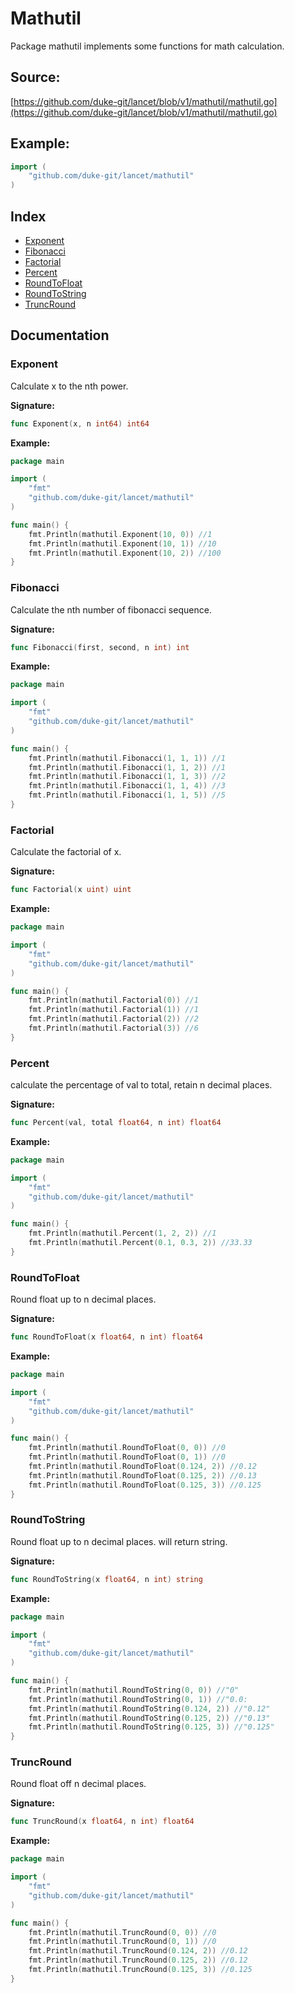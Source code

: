 # Mathutil
Package mathutil implements some functions for math calculation.

<div STYLE="page-break-after: always;"></div>

## Source:

[https://github.com/duke-git/lancet/blob/v1/mathutil/mathutil.go](https://github.com/duke-git/lancet/blob/v1/mathutil/mathutil.go)


<div STYLE="page-break-after: always;"></div>

## Example:
```go
import (
    "github.com/duke-git/lancet/mathutil"
)
```

<div STYLE="page-break-after: always;"></div>

## Index
- [Exponent](#Exponent)
- [Fibonacci](#Fibonacci)
- [Factorial](#Factorial)
- [Percent](#Percent)
- [RoundToFloat](#RoundToFloat)
- [RoundToString](#RoundToString)
- [TruncRound](#TruncRound)

<div STYLE="page-break-after: always;"></div>

## Documentation


### <span id="Exponent">Exponent</span>
<p>Calculate x to the nth power.</p>

<b>Signature:</b>

```go
func Exponent(x, n int64) int64
```
<b>Example:</b>

```go
package main

import (
    "fmt"
    "github.com/duke-git/lancet/mathutil"
)

func main() {
	fmt.Println(mathutil.Exponent(10, 0)) //1
	fmt.Println(mathutil.Exponent(10, 1)) //10
	fmt.Println(mathutil.Exponent(10, 2)) //100
}
```



### <span id="Fibonacci">Fibonacci</span>
<p>Calculate the nth number of fibonacci sequence.</p>

<b>Signature:</b>

```go
func Fibonacci(first, second, n int) int
```
<b>Example:</b>

```go
package main

import (
    "fmt"
    "github.com/duke-git/lancet/mathutil"
)

func main() {
	fmt.Println(mathutil.Fibonacci(1, 1, 1)) //1
	fmt.Println(mathutil.Fibonacci(1, 1, 2)) //1
	fmt.Println(mathutil.Fibonacci(1, 1, 3)) //2
	fmt.Println(mathutil.Fibonacci(1, 1, 4)) //3
	fmt.Println(mathutil.Fibonacci(1, 1, 5)) //5
}
```



### <span id="Factorial">Factorial</span>
<p>Calculate the factorial of x.</p>

<b>Signature:</b>

```go
func Factorial(x uint) uint
```
<b>Example:</b>

```go
package main

import (
    "fmt"
    "github.com/duke-git/lancet/mathutil"
)

func main() {
	fmt.Println(mathutil.Factorial(0)) //1
	fmt.Println(mathutil.Factorial(1)) //1
	fmt.Println(mathutil.Factorial(2)) //2
	fmt.Println(mathutil.Factorial(3)) //6
}
```



### <span id="Percent">Percent</span>
<p>calculate the percentage of val to total, retain n decimal places.</p>

<b>Signature:</b>

```go
func Percent(val, total float64, n int) float64
```
<b>Example:</b>

```go
package main

import (
    "fmt"
    "github.com/duke-git/lancet/mathutil"
)

func main() {
	fmt.Println(mathutil.Percent(1, 2, 2)) //1
	fmt.Println(mathutil.Percent(0.1, 0.3, 2)) //33.33
}
```



### <span id="RoundToFloat">RoundToFloat</span>
<p>Round float up to n decimal places.</p>

<b>Signature:</b>

```go
func RoundToFloat(x float64, n int) float64
```
<b>Example:</b>

```go
package main

import (
    "fmt"
    "github.com/duke-git/lancet/mathutil"
)

func main() {
	fmt.Println(mathutil.RoundToFloat(0, 0)) //0
	fmt.Println(mathutil.RoundToFloat(0, 1)) //0
	fmt.Println(mathutil.RoundToFloat(0.124, 2)) //0.12
	fmt.Println(mathutil.RoundToFloat(0.125, 2)) //0.13
	fmt.Println(mathutil.RoundToFloat(0.125, 3)) //0.125
}
```




### <span id="RoundToString">RoundToString</span>
<p>Round float up to n decimal places. will return string.</p>

<b>Signature:</b>

```go
func RoundToString(x float64, n int) string
```
<b>Example:</b>

```go
package main

import (
    "fmt"
    "github.com/duke-git/lancet/mathutil"
)

func main() {
	fmt.Println(mathutil.RoundToString(0, 0)) //"0"
	fmt.Println(mathutil.RoundToString(0, 1)) //"0.0:
	fmt.Println(mathutil.RoundToString(0.124, 2)) //"0.12"
	fmt.Println(mathutil.RoundToString(0.125, 2)) //"0.13"
	fmt.Println(mathutil.RoundToString(0.125, 3)) //"0.125"
}
```



### <span id="TruncRound">TruncRound</span>
<p>Round float off n decimal places.</p>

<b>Signature:</b>

```go
func TruncRound(x float64, n int) float64
```
<b>Example:</b>

```go
package main

import (
    "fmt"
    "github.com/duke-git/lancet/mathutil"
)

func main() {
	fmt.Println(mathutil.TruncRound(0, 0)) //0
	fmt.Println(mathutil.TruncRound(0, 1)) //0
	fmt.Println(mathutil.TruncRound(0.124, 2)) //0.12
	fmt.Println(mathutil.TruncRound(0.125, 2)) //0.12
	fmt.Println(mathutil.TruncRound(0.125, 3)) //0.125
}
```




